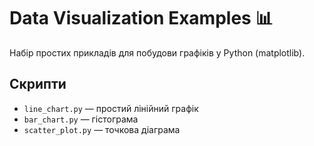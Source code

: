 # Data Visualization Examples 📊

Набір простих прикладів для побудови графіків у Python (matplotlib).

## Скрипти
- `line_chart.py` — простий лінійний графік
- `bar_chart.py` — гістограма
- `scatter_plot.py` — точкова діаграма
